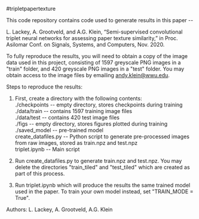 #tripletpapertexture

This code repository contains code used to generate results in this paper --

L. Lackey, A. Grootveld, and A.G. Klein, “Semi-supervised convolutional triplet neural networks for assessing paper texture similarity,” in Proc. Asilomar Conf. on Signals, Systems, and Computers, Nov. 2020.

To fully reproduce the results, you will need to obtain a copy of the image data used in this project, consisting of 1597 greyscale PNG images in a "train" folder, and 420 greyscale PNG images in a "test" folder.  You may obtain access to the image files by emailing andy.klein@wwu.edu.  

Steps to reproduce the results:

1. First, create a directory with the following contents:<br>
    ./checkpoints        -- empty directory, stores checkpoints during training<br>
    ./data/train         -- contains 1597 training image files<br>
    ./data/test          -- contains 420 test image files<br>
    ./figs               -- empty directory, stores figures plotted during training<br>
    ./saved_model        -- pre-trained model<br>
    create_datafiles.py  -- Python script to generate pre-processed images from raw images, stored as train.npz and test.npz<br>
    triplet.ipynb        -- Main script<br>

2. Run create_datafiles.py to generate train.npz and test.npz.  You may delete the directories "train_tiled" and "test_tiled" which are created as part of this process.

3. Run triplet.ipynb which will produce the results the same trained model used in the paper.  To train your own model instead, set "TRAIN_MODE = True".  

Authors: L. Lackey, A. Grootveld, A.G. Klein
